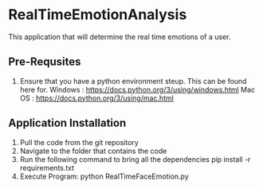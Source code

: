 # RealTimeEmotionAnalysis

This application that will determine the real time emotions of a user. 

## Pre-Requsites
1. Ensure that you have a python environment steup. This can be found here for. 
	Windows : https://docs.python.org/3/using/windows.html 
	Mac OS : https://docs.python.org/3/using/mac.html 

## Application Installation
1. Pull the code from the git repository 
2. Navigate to the folder that contains the code
3. Run the following command to bring all the dependencies
	pip install -r requirements.txt
4. Execute Program:
	python RealTimeFaceEmotion.py
	
